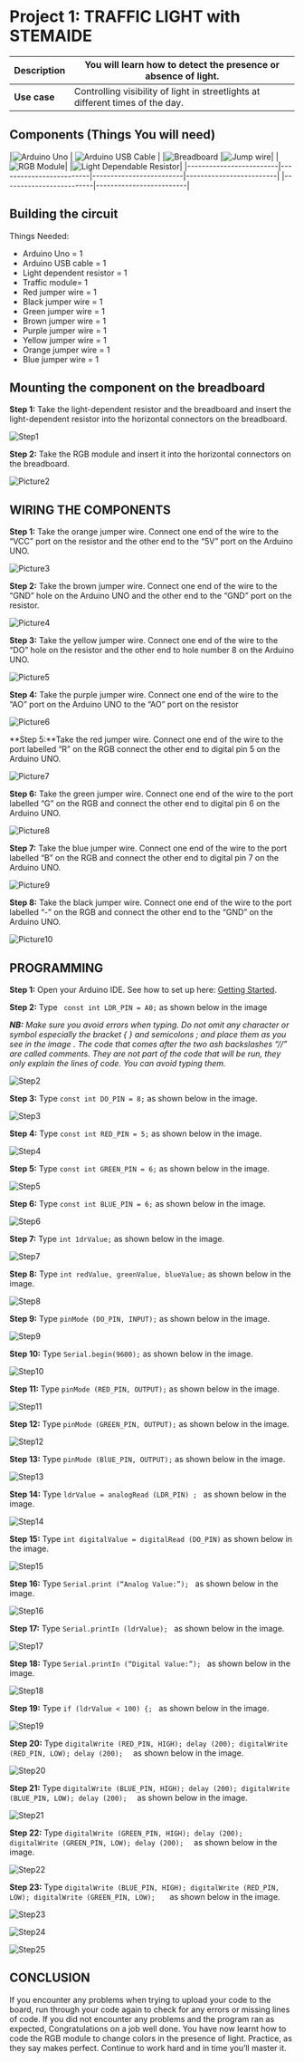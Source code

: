 # Project 1: TRAFFIC LIGHT with STEMAIDE

| **Description** | You will learn how to detect the presence or absence of light.  |
|------------------|----------------------------------------------------------------|
| **Use case**     | Controlling visibility of light in streetlights at different times of the day. |

## Components (Things You will need)

|![Arduino Uno](../../assets/components/arduino.png) | ![Arduino USB Cable](../../assets/components/USB_Cable.png) | 
|![Breadboard](../../assets/components/breadboard.png) |![Jump wire](../../assets/components/jump_wire.png)|
|![RGB Module](../../assets/2.0/3.4.LDR_RGB/RGB_Module.png)|
|![Light Dependable Resistor](../../assets/2.0/3.3.Traffic_Light_STEMAIDE/Light_Dependable_Resistor.png)|
|-------------------------|-------------------------|-------------------------|-------------------------|
|-------------------------|-------------------------|

## Building the circuit

Things Needed:

- Arduino Uno = 1  
- Arduino USB cable = 1
- Light dependent resistor   = 1
- Traffic module= 1
- Red jumper wire = 1
- Black jumper wire = 1
- Green jumper wire = 1
- Brown jumper wire = 1
- Purple jumper wire = 1
- Yellow jumper wire = 1
- Orange jumper wire = 1
- Blue jumper wire = 1


## Mounting the component on the breadboard

**Step 1:** Take the light-dependent resistor and the breadboard and insert the light-dependent resistor into the horizontal connectors on the breadboard.

![Step1](../../assets/2.0/3.3.Traffic_Light_STEMAIDE/Step1.png)

**Step 2:** Take the RGB module and insert it into the horizontal connectors on the breadboard.

![Picture2](../../assets/2.0/3.4.LDR_RGB/Picture2.jpg)


## WIRING THE COMPONENTS

**Step 1:** Take the orange jumper wire. Connect one end of the wire to the “VCC” port on the resistor and the other end to the “5V” port on the Arduino UNO.

![Picture3](../../assets/2.0/3.4.LDR_RGB/Picture3.jpg)


**Step 2:** Take the brown jumper wire. Connect one end of the wire to the “GND” hole on the Arduino UNO and the other end to the “GND” port on the resistor.

![Picture4](../../assets/2.0/3.4.LDR_RGB/Picture4.jpg)

**Step 3:** Take the yellow jumper wire. Connect one end of the wire to the “DO” hole on the resistor and the other end to hole number 8 on the Arduino UNO.

![Picture5](../../assets/2.0/3.4.LDR_RGB/Picture5.jpg)

**Step 4:** Take the purple jumper wire. Connect one end of the wire to the “AO” port on the Arduino UNO to the “AO” port on the resistor

![Picture6](../../assets/2.0/3.4.LDR_RGB/Picture6.jpg)

**Step 5:**Take the red jumper wire.  Connect one end of the wire to the port labelled “R” on the RGB connect the other end to digital pin 5 on the Arduino UNO.

![Picture7](../../assets/2.0/3.4.LDR_RGB/Picture7.jpg)

**Step 6:** Take the green jumper wire. Connect one end of the wire to the port labelled “G” on the RGB and connect the other end to digital pin 6 on the Arduino UNO.

![Picture8](../../assets/2.0/3.4.LDR_RGB/Picture8.jpg)

**Step 7:** Take the blue jumper wire. Connect one end of the wire to the port labelled “B” on the RGB and connect the other end to digital pin 7 on the Arduino UNO.

![Picture9](../../assets/2.0/3.4.LDR_RGB/Picture9.jpg)

**Step 8:** Take the black jumper wire. Connect one end of the wire to the port labelled “-” on the RGB and connect the other end to the “GND” on the Arduino UNO.

![Picture10](../../assets/2.0/3.4.LDR_RGB/Picture10.jpg)


## PROGRAMMING

**Step 1:** Open your Arduino IDE. See how to set up here: [Getting Started](../../../../README.md#getting-started).

**Step 2:** Type ``` const int LDR_PIN = A0;``` as shown below in the image

_**NB:** Make sure you avoid errors when typing. Do not omit any character or symbol especially the bracket { }  and semicolons ;  and place them as you see in the image . The code that comes after the two ash backslashes “//” are called comments. They are not part of the code that will be run, they only explain the lines of code. You can avoid typing them._

![Step2](../../assets/2.0/3.3.Traffic_Light_STEMAIDE/Step11.jpg)

**Step 3:** Type ``` const int DO_PIN = 8; ``` as shown below in the image.

![Step3](../../assets/2.0/3.3.Traffic_Light_STEMAIDE/Step12.jpg)

**Step 4:** Type ``` const int RED_PIN = 5; ``` as shown below in the image.

![Step4](../../assets/2.0/3.3.Traffic_Light_STEMAIDE/Step13.jpg)

**Step 5:** Type ``` const int GREEN_PIN = 6; ``` as shown below in the image.

![Step5](../../assets/2.0/3.3.Traffic_Light_STEMAIDE/Step14.jpg)


**Step 6:** Type ``` const int BLUE_PIN = 6; ``` as shown below in the image.

![Step6](../../assets/2.0/3.4.LDR_RGB/Bluepin2.jpg)


**Step 7:** Type ``` int 1drValue; ``` as shown below in the image.

![Step7](../../assets/2.0/3.4.LDR_RGB/BluePin3.jpg)

**Step 8:** Type ``` int redValue, greenValue, blueValue; ``` as shown below in the image.

![Step8](../../assets/2.0/3.4.LDR_RGB/BluePin1.jpg)

**Step 9:** Type ``` pinMode (DO_PIN, INPUT); ``` as shown below in the image.

![Step9](../../assets/2.0/3.4.LDR_RGB/BluePin4.jpg)

**Step 10:** Type ``` Serial.begin(9600); ``` as shown below in the image.

![Step10](../../assets/2.0/3.4.LDR_RGB/BluePin5.png)

**Step 11:** Type ``` pinMode (RED_PIN, OUTPUT); ``` as shown below in the image.

![Step11](../../assets/2.0/3.4.LDR_RGB/BluePin6.png)

**Step 12:** Type ``` pinMode (GREEN_PIN, OUTPUT); ``` as shown below in the image.

![Step12](../../assets/2.0/3.4.LDR_RGB/BluePin7.png)

**Step 13:** Type ``` pinMode (BlUE_PIN, OUTPUT); ``` as shown below in the image.

![Step13](../../assets/2.0/3.4.LDR_RGB/Bluepin.png)

**Step 14:** Type ```ldrValue = analogRead (LDR_PIN) ; ``` as shown below in the image.

![Step14](../../assets/2.0/3.4.LDR_RGB/BluePin9.png)

**Step 15:** Type ```int digitalValue = digitalRead (DO_PIN)``` as shown below in the image.

![Step15](../../assets/2.0/3.4.LDR_RGB/BluePin10.png)

**Step 16:** Type ```Serial.print (“Analog Value:”); ``` as shown below in the image.

![Step16](../../assets/2.0/3.4.LDR_RGB/BluePin11.png)

**Step 17:** Type ```Serial.printIn (ldrValue); ``` as shown below in the image.

![Step17](../../assets/2.0/3.4.LDR_RGB/BluePin12.png)

**Step 18:** Type ```Serial.printIn (“Digital Value:”); ``` as shown below in the image.

![Step18](../../assets/2.0/3.4.LDR_RGB/BluePin13.png)

**Step 19:** Type ```if (ldrValue < 100) {; ``` as shown below in the image.

![Step19](../../assets/2.0/3.4.LDR_RGB/BluePin14.png)

**Step 20:** Type ```digitalWrite (RED_PIN, HIGH);
             delay (200);
             digitalWrite (RED_PIN, LOW);
             delay (200); 
                  ``` as shown below in the image.

![Step20](../../assets/2.0/3.4.LDR_RGB/BluePin15.png)

**Step 21:** Type ```digitalWrite (BLUE_PIN, HIGH);
             delay (200);
             digitalWrite (BLUE_PIN, LOW);
             delay (200); 
                 ``` as shown below in the image.

![Step21](../../assets/2.0/3.4.LDR_RGB/BluePin16.png)

**Step 22:** Type ```digitalWrite (GREEN_PIN, HIGH);
             delay (200);
             digitalWrite (GREEN_PIN, LOW);
             delay (200); 
                 ``` as shown below in the image.

![Step22](../../assets/2.0/3.4.LDR_RGB/BluePin17.png)

**Step 23:** Type ```digitalWrite (BLUE_PIN, HIGH);
             digitalWrite (RED_PIN, LOW);
             digitalWrite (GREEN_PIN, LOW);  
                 ``` as shown below in the image.


![Step23](../../assets/2.0/3.4.LDR_RGB/BluePin18.jpg)

![Step24](../../assets/2.0/3.4.LDR_RGB/BluePin19.png)

![Step25](../../assets/2.0/3.4.LDR_RGB/BluePin20.png)


## CONCLUSION
If you encounter any problems when trying to upload your code to the board, run through your code again to check for any errors or missing lines of code. If you did not encounter any problems and the program ran as expected, Congratulations on a job well done. You have now learnt how to code the RGB module to change colors in the presence of light. Practice, as they say makes perfect. Continue to work hard and in time you’ll master it.

